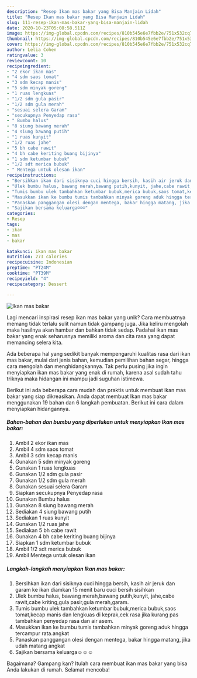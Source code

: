 ```yaml
---
description: "Resep Ikan mas bakar yang Bisa Manjain Lidah"
title: "Resep Ikan mas bakar yang Bisa Manjain Lidah"
slug: 111-resep-ikan-mas-bakar-yang-bisa-manjain-lidah
date: 2020-10-23T05:08:58.511Z
image: https://img-global.cpcdn.com/recipes/810b545e6e7fbb2e/751x532cq70/ikan-mas-bakar-foto-resep-utama.jpg
thumbnail: https://img-global.cpcdn.com/recipes/810b545e6e7fbb2e/751x532cq70/ikan-mas-bakar-foto-resep-utama.jpg
cover: https://img-global.cpcdn.com/recipes/810b545e6e7fbb2e/751x532cq70/ikan-mas-bakar-foto-resep-utama.jpg
author: Lelia Cohen
ratingvalue: 3
reviewcount: 10
recipeingredient:
- "2 ekor ikan mas"
- "4 sdm saos tomat"
- "3 sdm kecap manis"
- "5 sdm minyak goreng"
- "1 ruas lengkuas"
- "1/2 sdm gula pasir"
- "1/2 sdm gula merah"
- "sesuai selera Garam"
- "secukupnya Penyedap rasa"
- " Bumbu halus"
- "8 siung bawang merah"
- "4 siung bawang putih"
- "1 ruas kunyit"
- "1/2 ruas jahe"
- "5 bh cabe rawit"
- "4 bh cabe keriting buang bijinya"
- "1 sdm ketumbar bubuk"
- "1/2 sdt merica bubuk"
- " Mentega untuk olesan ikan"
recipeinstructions:
- "Bersihkan ikan dari sisiknya cuci hingga bersih, kasih air jeruk dan garam ke ikan diamkan 15 menit baru cuci bersih sisihkan"
- "Ulek bumbu halus, bawang merah,bawang putih,kunyit, jahe,cabe rawit,cabe kriting,gula pasir,gula merah,garam."
- "Tumis bumbu ulek tambahkan ketumbar bubuk,merica bubuk,saos tomat,kecap manis dan lengkuas di keprak,cek rasa jika kurang pas tambahkan penyedap rasa dan air asem."
- "Masukkan ikan ke bumbu tumis tambahkan minyak goreng aduk hingga tercampur rata.angkat"
- "Panaskan panggangan olesi dengan mentega, bakar hingga matang, jika udah matang angkat"
- "Sajikan bersama keluarga☺☺☺"
categories:
- Resep
tags:
- ikan
- mas
- bakar

katakunci: ikan mas bakar 
nutrition: 273 calories
recipecuisine: Indonesian
preptime: "PT24M"
cooktime: "PT39M"
recipeyield: "4"
recipecategory: Dessert

---
```



![Ikan mas bakar](https://img-global.cpcdn.com/recipes/810b545e6e7fbb2e/751x532cq70/ikan-mas-bakar-foto-resep-utama.jpg)

Lagi mencari inspirasi resep ikan mas bakar yang unik? Cara membuatnya memang tidak terlalu sulit namun tidak gampang juga. Jika keliru mengolah maka hasilnya akan hambar dan bahkan tidak sedap. Padahal ikan mas bakar yang enak seharusnya memiliki aroma dan cita rasa yang dapat memancing selera kita.

Ada beberapa hal yang sedikit banyak mempengaruhi kualitas rasa dari ikan mas bakar, mulai dari jenis bahan, kemudian pemilihan bahan segar, hingga cara mengolah dan menghidangkannya. Tak perlu pusing jika ingin menyiapkan ikan mas bakar yang enak di rumah, karena asal sudah tahu triknya maka hidangan ini mampu jadi suguhan istimewa.




Berikut ini ada beberapa cara mudah dan praktis untuk membuat ikan mas bakar yang siap dikreasikan. Anda dapat membuat Ikan mas bakar menggunakan 19 bahan dan 6 langkah pembuatan. Berikut ini cara dalam menyiapkan hidangannya.

<!--inarticleads1-->

##### Bahan-bahan dan bumbu yang diperlukan untuk menyiapkan Ikan mas bakar:

1. Ambil 2 ekor ikan mas
1. Ambil 4 sdm saos tomat
1. Ambil 3 sdm kecap manis
1. Gunakan 5 sdm minyak goreng
1. Gunakan 1 ruas lengkuas
1. Gunakan 1/2 sdm gula pasir
1. Gunakan 1/2 sdm gula merah
1. Gunakan sesuai selera Garam
1. Siapkan secukupnya Penyedap rasa
1. Gunakan  Bumbu halus
1. Gunakan 8 siung bawang merah
1. Sediakan 4 siung bawang putih
1. Sediakan 1 ruas kunyit
1. Gunakan 1/2 ruas jahe
1. Sediakan 5 bh cabe rawit
1. Gunakan 4 bh cabe keriting buang bijinya
1. Siapkan 1 sdm ketumbar bubuk
1. Ambil 1/2 sdt merica bubuk
1. Ambil  Mentega untuk olesan ikan




<!--inarticleads2-->

##### Langkah-langkah menyiapkan Ikan mas bakar:

1. Bersihkan ikan dari sisiknya cuci hingga bersih, kasih air jeruk dan garam ke ikan diamkan 15 menit baru cuci bersih sisihkan
1. Ulek bumbu halus, bawang merah,bawang putih,kunyit, jahe,cabe rawit,cabe kriting,gula pasir,gula merah,garam.
1. Tumis bumbu ulek tambahkan ketumbar bubuk,merica bubuk,saos tomat,kecap manis dan lengkuas di keprak,cek rasa jika kurang pas tambahkan penyedap rasa dan air asem.
1. Masukkan ikan ke bumbu tumis tambahkan minyak goreng aduk hingga tercampur rata.angkat
1. Panaskan panggangan olesi dengan mentega, bakar hingga matang, jika udah matang angkat
1. Sajikan bersama keluarga☺☺☺




Bagaimana? Gampang kan? Itulah cara membuat ikan mas bakar yang bisa Anda lakukan di rumah. Selamat mencoba!
